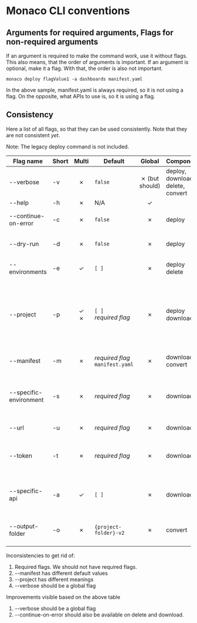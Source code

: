 
# Monaco CLI conventions

## Arguments for required arguments, Flags for non-required arguments

If an argument is required to make the command work, use it without flags. This also means, that the order of arguments is important.
If an argument is optional, make it a flag. With that, the order is also not important.

```shell
monaco deploy flagValue1 -a dashboards manifest.yaml
```

In the above sample, manifest.yaml is always required, so it is not using a flag.
On the opposite, what APIs to use is, so it is using a flag.

## Consistency

Here a list of all flags, so that they can be used consistently. Note that they are not consistent *yet*.

Note: The legacy deploy command is not included.

| Flag name              | Short |  Multi  | Default                             |     Global     | Components                        | Description                                                                     |
|------------------------|-------|:-------:|-------------------------------------|:--------------:|-----------------------------------|---------------------------------------------------------------------------------|
| --verbose              | -v    |    ✗    | `false`                             | ✗ (but should) | deploy, download, delete, convert | Use debug mode                                                                  |
| --help                 | -h    |    ✗    | N/A                                 |       ✓        |                                   | Print help                                                                      |
| --continue-on-error    | -c    |    ✗    | `false`                             |       ✗        | deploy                            | Proceed even if an error occurs                                                 |
| --dry-run              | -d    |    ✗    | `false`                             |       ✗        | deploy                            | Use validation mode                                                             |
| --environments         | -e    |    ✓    | `[ ]`                               |       ✗        | deploy<br/>delete                 | What environments to deploy                                                     |
| --project              | -p    | ✓<br/>✗ | `[ ]`<br/>*required flag*           |       ✗        | deploy<br/>download               | What projects to deploy<br/>In what project-folder to save the downloaded files |
| --manifest             | -m    |    ✗    | *required flag*<br/>`manifest.yaml` |       ✗        | download<br/>convert              | What manifest file to use                                                       |
| --specific-environment | -s    |    ✗    | *required flag*                     |       ✗        | download                          | What specific environment in the manifest to use                                |
| --url                  | -u    |    ✗    | *required flag*                     |       ✗        | download                          | The URL to use                                                                  |
| --token                | -t    |    ✗    | *required flag*                     |       ✗        | download                          | The environment variable to use to download                                     |
| --specific-api         | -a    |    ✓    | `[ ]`                               |       ✗        | download                          | The list of apis to download, if not specified all are used                     |
| --output-folder        | -o    |    ✗    | `{project-folder}-v2`               |       ✗        | convert                           | The directory to put the converted files                                        |        

Inconsistencies to get rid of:
1. Required flags. We should not have required flags.
2. --manifest has different default values
3. --project has different meanings
4. --verbose should be a global flag

Improvements visible based on the above table
1. --verbose should be a global flag
2. --continue-on-error should also be available on delete and download.
